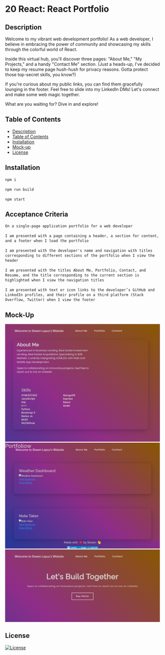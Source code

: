 # 20 React: React Portfolio

## Description

Welcome to my vibrant web development portfolio! 
As a web developer, I believe in embracing the power of community and showcasing my skills through the colorful world of React.

Inside this virtual hub, you'll discover three pages: "About Me," "My Projects," and a handy "Contact Me" section. 
(Just a heads-up, I've decided to keep my resume page hush-hush for privacy reasons. Gotta protect those top-secret skills, you know?)

If you're curious about my public links, you can find them gracefully lounging in the footer. 
Feel free to slide into my LinkedIn DMs! Let's connect and make some web magic together.

What are you waiting for? Dive in and explore!




## Table of Contents 

  - [Description](#description)
  - [Table of Contents](#table-of-contents)
  - [Installation](#installation)
  - [Mock-up](#mock-up)
  - [License](#license)
  
  
## Installation
```
npm i

npm run build

npm start

```

## Acceptance Criteria

```
On a single-page application portfolio for a web developer

I am presented with a page containing a header, a section for content, and a footer when I load the portfolio

I am presented with the developer's name and navigation with titles corresponding to different sections of the portfolio when I view the header

I am presented with the titles About Me, Portfolio, Contact, and Resume, and the title corresponding to the current section is highlighted when I view the navigation titles

I am presented with text or icon links to the developer’s GitHub and LinkedIn profiles, and their profile on a third platform (Stack Overflow, Twitter) when I view the footer

```


## Mock-Up

![IMG](./assets/images/M20-aboutme.png)
![IMG](./assets/images/M20-projects.png)
![IMG](./assets/images/M20-contact.png)


## License 

[![License](https://img.shields.io/badge/License-MIT-ff69b4.svg)](https://opensource.org/licenses/MIT)
